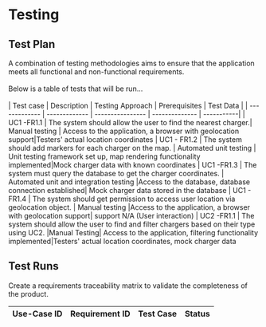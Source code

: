 # Testing

## Test Plan
A combination of testing methodologies aims to ensure that the application meets all functional and non-functional requirements.<br>
<br>
Below is a table of tests that will be run...<br>
<br>
| Test case     | Description   | Testing Approach | Prerequisites  | Test Data  |
| ------------- | ------------- | ---------------- | -------------- | -----------|
| UC1 -FR1.1    | The system should allow the user to find the nearest charger.| Manual testing | Access to the application, a browser with geolocation support|Testers' actual location coordinates
| UC1 - FR1.2   | The system should add markers for each charger on the map. | Automated unit testing  | Unit testing framework set up, map rendering functionality implemented|Mock charger data with known coordinates
| UC1 -FR1.3    | The system must query the database to get the charger coordinates.  | Automated unit and integration testing |Access to the database, database connection established| Mock charger data stored in the database
| UC1 - FR1.4   | The system should get permission to access user location via geolocation object. | Manual testing     |Access to the application, a browser with geolocation support| support	N/A (User interaction)
| UC2 -FR1.1    | The system should allow the user to find and filter chargers based on their type using UC2.  |Manual Testing| Access to the application, filtering functionality implemented|Testers' actual location coordinates, mock charger data
## Test Runs

Create a requirements traceability matrix to validate the completeness of the product.

| Use-Case ID | Requirement ID | Test Case | Status |
|-------------| -------------- | --------- | ------ |



